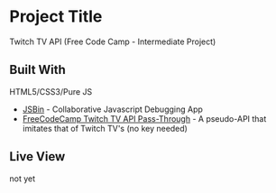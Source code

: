 # Project Title

Twitch TV API (Free Code Camp - Intermediate Project)



## Built With

HTML5/CSS3/Pure JS
* [JSBin](https://jsbin.com) - Collaborative Javascript Debugging App
* [FreeCodeCamp Twitch TV API Pass-Through](https://wind-bow.glitch.me/) - A pseudo-API that imitates that of Twitch TV's (no key needed)


## Live View
not yet

